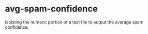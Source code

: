 # avg-spam-confidence
Isolating the numeric portion of a text file to output the average spam confidence.

